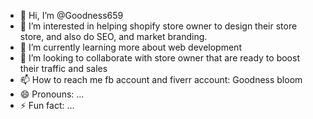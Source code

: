 - 👋 Hi, I’m @Goodness659
- 👀 I’m interested in helping shopify store owner to design their store store, and also do SEO, and market branding.
- 🌱 I’m currently learning more about web development
- 💞️ I’m looking to collaborate with store owner that are ready to boost their traffic and sales
- 📫 How to reach me fb account and fiverr account: Goodness bloom
- 😄 Pronouns: ...
- ⚡ Fun fact: ...

<!---
Goodness659/Goodness659 is a ✨ special ✨ repository because its `README.md` (this file) appears on your GitHub profile.
You can click the Preview link to take a look at your changes.
--->
